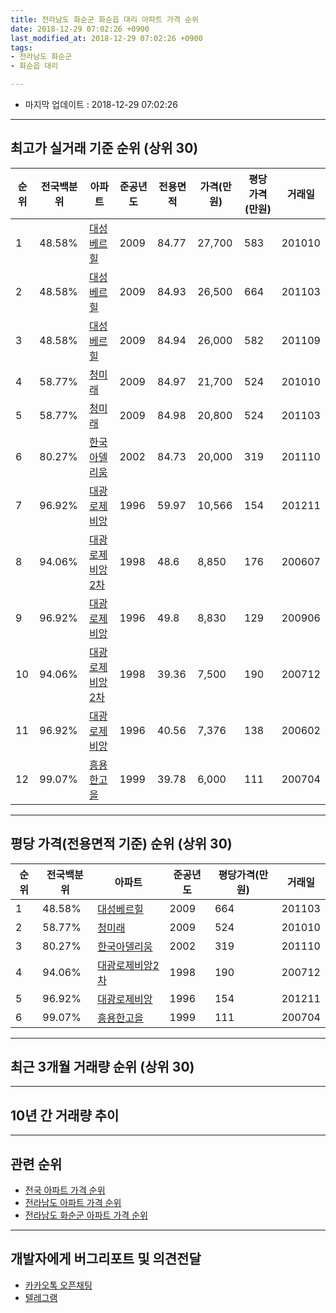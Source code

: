 ```yaml
---
title: 전라남도 화순군 화순읍 대리 아파트 가격 순위
date: 2018-12-29 07:02:26 +0900
last_modified_at: 2018-12-29 07:02:26 +0900
tags:
- 전라남도 화순군
- 화순읍 대리

---
```


* 마지막 업데이트 : 2018-12-29 07:02:26

---

## 최고가 실거래 기준 순위 (상위 30)


|순위|전국백분위|아파트|준공년도|전용면적|가격(만원)|평당가격(만원)|거래일|
|---|---|---|---|---|---|---|---|
|1|48.58%|[대성베르힐](https://search.naver.com/search.naver?query=%EC%A0%84%EB%9D%BC%EB%82%A8%EB%8F%84+%ED%99%94%EC%88%9C%EA%B5%B0+%ED%99%94%EC%88%9C%EC%9D%8D+%EB%8C%80%EB%A6%AC+%EB%8C%80%EC%84%B1%EB%B2%A0%EB%A5%B4%ED%9E%90)|2009|84.77|27,700|583|201010|
|2|48.58%|[대성베르힐](https://search.naver.com/search.naver?query=%EC%A0%84%EB%9D%BC%EB%82%A8%EB%8F%84+%ED%99%94%EC%88%9C%EA%B5%B0+%ED%99%94%EC%88%9C%EC%9D%8D+%EB%8C%80%EB%A6%AC+%EB%8C%80%EC%84%B1%EB%B2%A0%EB%A5%B4%ED%9E%90)|2009|84.93|26,500|664|201103|
|3|48.58%|[대성베르힐](https://search.naver.com/search.naver?query=%EC%A0%84%EB%9D%BC%EB%82%A8%EB%8F%84+%ED%99%94%EC%88%9C%EA%B5%B0+%ED%99%94%EC%88%9C%EC%9D%8D+%EB%8C%80%EB%A6%AC+%EB%8C%80%EC%84%B1%EB%B2%A0%EB%A5%B4%ED%9E%90)|2009|84.94|26,000|582|201109|
|4|58.77%|[청미래](https://search.naver.com/search.naver?query=%EC%A0%84%EB%9D%BC%EB%82%A8%EB%8F%84+%ED%99%94%EC%88%9C%EA%B5%B0+%ED%99%94%EC%88%9C%EC%9D%8D+%EB%8C%80%EB%A6%AC+%EC%B2%AD%EB%AF%B8%EB%9E%98)|2009|84.97|21,700|524|201010|
|5|58.77%|[청미래](https://search.naver.com/search.naver?query=%EC%A0%84%EB%9D%BC%EB%82%A8%EB%8F%84+%ED%99%94%EC%88%9C%EA%B5%B0+%ED%99%94%EC%88%9C%EC%9D%8D+%EB%8C%80%EB%A6%AC+%EC%B2%AD%EB%AF%B8%EB%9E%98)|2009|84.98|20,800|524|201103|
|6|80.27%|[한국아델리움](https://search.naver.com/search.naver?query=%EC%A0%84%EB%9D%BC%EB%82%A8%EB%8F%84+%ED%99%94%EC%88%9C%EA%B5%B0+%ED%99%94%EC%88%9C%EC%9D%8D+%EB%8C%80%EB%A6%AC+%ED%95%9C%EA%B5%AD%EC%95%84%EB%8D%B8%EB%A6%AC%EC%9B%80)|2002|84.73|20,000|319|201110|
|7|96.92%|[대광로제비앙](https://search.naver.com/search.naver?query=%EC%A0%84%EB%9D%BC%EB%82%A8%EB%8F%84+%ED%99%94%EC%88%9C%EA%B5%B0+%ED%99%94%EC%88%9C%EC%9D%8D+%EB%8C%80%EB%A6%AC+%EB%8C%80%EA%B4%91%EB%A1%9C%EC%A0%9C%EB%B9%84%EC%95%99)|1996|59.97|10,566|154|201211|
|8|94.06%|[대광로제비앙2차](https://search.naver.com/search.naver?query=%EC%A0%84%EB%9D%BC%EB%82%A8%EB%8F%84+%ED%99%94%EC%88%9C%EA%B5%B0+%ED%99%94%EC%88%9C%EC%9D%8D+%EB%8C%80%EB%A6%AC+%EB%8C%80%EA%B4%91%EB%A1%9C%EC%A0%9C%EB%B9%84%EC%95%992%EC%B0%A8)|1998|48.6|8,850|176|200607|
|9|96.92%|[대광로제비앙](https://search.naver.com/search.naver?query=%EC%A0%84%EB%9D%BC%EB%82%A8%EB%8F%84+%ED%99%94%EC%88%9C%EA%B5%B0+%ED%99%94%EC%88%9C%EC%9D%8D+%EB%8C%80%EB%A6%AC+%EB%8C%80%EA%B4%91%EB%A1%9C%EC%A0%9C%EB%B9%84%EC%95%99)|1996|49.8|8,830|129|200906|
|10|94.06%|[대광로제비앙2차](https://search.naver.com/search.naver?query=%EC%A0%84%EB%9D%BC%EB%82%A8%EB%8F%84+%ED%99%94%EC%88%9C%EA%B5%B0+%ED%99%94%EC%88%9C%EC%9D%8D+%EB%8C%80%EB%A6%AC+%EB%8C%80%EA%B4%91%EB%A1%9C%EC%A0%9C%EB%B9%84%EC%95%992%EC%B0%A8)|1998|39.36|7,500|190|200712|
|11|96.92%|[대광로제비앙](https://search.naver.com/search.naver?query=%EC%A0%84%EB%9D%BC%EB%82%A8%EB%8F%84+%ED%99%94%EC%88%9C%EA%B5%B0+%ED%99%94%EC%88%9C%EC%9D%8D+%EB%8C%80%EB%A6%AC+%EB%8C%80%EA%B4%91%EB%A1%9C%EC%A0%9C%EB%B9%84%EC%95%99)|1996|40.56|7,376|138|200602|
|12|99.07%|[흥용한고을](https://search.naver.com/search.naver?query=%EC%A0%84%EB%9D%BC%EB%82%A8%EB%8F%84+%ED%99%94%EC%88%9C%EA%B5%B0+%ED%99%94%EC%88%9C%EC%9D%8D+%EB%8C%80%EB%A6%AC+%ED%9D%A5%EC%9A%A9%ED%95%9C%EA%B3%A0%EC%9D%84)|1999|39.78|6,000|111|200704|


---

## 평당 가격(전용면적 기준) 순위 (상위 30)


|순위|전국백분위|아파트|준공년도|평당가격(만원)|거래일|
|---|---|---|---|---|---|
|1|48.58%|[대성베르힐](https://search.naver.com/search.naver?query=%EC%A0%84%EB%9D%BC%EB%82%A8%EB%8F%84+%ED%99%94%EC%88%9C%EA%B5%B0+%ED%99%94%EC%88%9C%EC%9D%8D+%EB%8C%80%EB%A6%AC+%EB%8C%80%EC%84%B1%EB%B2%A0%EB%A5%B4%ED%9E%90)|2009|664|201103|
|2|58.77%|[청미래](https://search.naver.com/search.naver?query=%EC%A0%84%EB%9D%BC%EB%82%A8%EB%8F%84+%ED%99%94%EC%88%9C%EA%B5%B0+%ED%99%94%EC%88%9C%EC%9D%8D+%EB%8C%80%EB%A6%AC+%EC%B2%AD%EB%AF%B8%EB%9E%98)|2009|524|201010|
|3|80.27%|[한국아델리움](https://search.naver.com/search.naver?query=%EC%A0%84%EB%9D%BC%EB%82%A8%EB%8F%84+%ED%99%94%EC%88%9C%EA%B5%B0+%ED%99%94%EC%88%9C%EC%9D%8D+%EB%8C%80%EB%A6%AC+%ED%95%9C%EA%B5%AD%EC%95%84%EB%8D%B8%EB%A6%AC%EC%9B%80)|2002|319|201110|
|4|94.06%|[대광로제비앙2차](https://search.naver.com/search.naver?query=%EC%A0%84%EB%9D%BC%EB%82%A8%EB%8F%84+%ED%99%94%EC%88%9C%EA%B5%B0+%ED%99%94%EC%88%9C%EC%9D%8D+%EB%8C%80%EB%A6%AC+%EB%8C%80%EA%B4%91%EB%A1%9C%EC%A0%9C%EB%B9%84%EC%95%992%EC%B0%A8)|1998|190|200712|
|5|96.92%|[대광로제비앙](https://search.naver.com/search.naver?query=%EC%A0%84%EB%9D%BC%EB%82%A8%EB%8F%84+%ED%99%94%EC%88%9C%EA%B5%B0+%ED%99%94%EC%88%9C%EC%9D%8D+%EB%8C%80%EB%A6%AC+%EB%8C%80%EA%B4%91%EB%A1%9C%EC%A0%9C%EB%B9%84%EC%95%99)|1996|154|201211|
|6|99.07%|[흥용한고을](https://search.naver.com/search.naver?query=%EC%A0%84%EB%9D%BC%EB%82%A8%EB%8F%84+%ED%99%94%EC%88%9C%EA%B5%B0+%ED%99%94%EC%88%9C%EC%9D%8D+%EB%8C%80%EB%A6%AC+%ED%9D%A5%EC%9A%A9%ED%95%9C%EA%B3%A0%EC%9D%84)|1999|111|200704|


---

## 최근 3개월 거래량 순위 (상위 30)


<div style="width:100%;">
    <canvas id="deal_count_ranking" height="250"></canvas>
</div>


<script>
new Chart(document.getElementById("deal_count_ranking"), {
    type: 'horizontalBar',
    data: {
        labels: ['대광로제비앙', '대광로제비앙2차', '흥용한고을', '한국아델리움', '대성베르힐'],
        datasets: [{
            label: '실거래 수',
            data: [13, 6, 3, 3, 1],
            borderColor: "rgba(255, 0, 128, 1)",
            backgroundColor: "rgba(255, 0, 128, 0.5)",
            fill: false,
        }]
    },
    options: {
        responsive: true,
        title: {
            display: true,
            text: '최근 3개월 거래량 순위'
        },
        tooltips: {
            mode: 'index',
            intersect: false,
            callbacks: {
                title: function(tooltipItems, data) {
                    return "실거래 수:";
                },
                label: function(tooltipItem, data) {
                    return data.labels[tooltipItem.index] + ": " + tooltipItem.xLabel;
                }
            }
        },
        hover: {
            mode: 'nearest',
            intersect: true
        },
        scales: {
            xAxes: [{
                display: true,
                scaleLabel: {
                    display: true,
                    labelString: '실거래 수'
                },
                ticks: {
                    suggestedMin: 0,
                }
            }],
            yAxes: [{
                display: true,
                ticks: {
                    autoSkip: false,
                    callback: function(value, index, values) {
                        if (value.length > 15)
                            return value.substr(0, 13) + "...";
                        else
                            return value;
                    }
                },
                scaleLabel: {
                    display: false,
                }
            }]
        }
    }
});

</script>


---

## 10년 간 거래량 추이


<div style="width:100%;">
    <canvas id="deal_progress" height="250"></canvas>
</div>

<script>
new Chart(document.getElementById("deal_progress"), {
    type: 'line',
    data: {
        labels: ['200812','200901','200902','200903','200904','200905','200906','200907','200908','200909','200910','200911','200912','201001','201002','201003','201004','201005','201006','201007','201008','201009','201010','201011','201012','201101','201102','201103','201104','201105','201106','201107','201108','201109','201110','201111','201112','201201','201202','201203','201204','201205','201206','201207','201208','201209','201210','201211','201212','201301','201302','201303','201304','201305','201306','201307','201308','201309','201310','201311','201312','201401','201402','201403','201404','201405','201406','201407','201408','201409','201410','201411','201412','201501','201502','201503','201504','201505','201506','201507','201508','201509','201510','201511','201512','201601','201602','201603','201604','201605','201606','201607','201608','201609','201610','201611','201612','201701','201702','201703','201704','201705','201706','201707','201708','201709','201710','201711','201712','201801','201802','201803','201804','201805','201806','201807','201808','201809','201810','201811','201812'],
        datasets: [{
            label: '실거래 수',
            pointRadius: 1,
            data: [0, 4, 1, 2, 1, 6, 4, 4, 9, 11, 7, 4, 18, 14, 16, 30, 22, 20, 25, 21, 28, 37, 34, 25, 26, 37, 34, 48, 25, 12, 15, 8, 11, 11, 15, 36, 13, 13, 17, 15, 8, 9, 11, 8, 3, 8, 6, 23, 7, 8, 12, 8, 9, 12, 17, 13, 11, 8, 12, 9, 14, 9, 26, 13, 15, 10, 17, 9, 14, 13, 31, 56, 30, 20, 23, 27, 64, 41, 7, 10, 10, 9, 37, 54, 28, 14, 19, 10, 21, 20, 14, 4, 9, 4, 8, 6, 7, 3, 7, 10, 11, 12, 15, 9, 12, 7, 10, 11, 8, 13, 4, 15, 13, 12, 10, 6, 10, 12, 14, 8, 4],
            borderColor: "rgba(255, 201, 14, 1)",
            backgroundColor: "rgba(255, 201, 14, 0.5)",
            fill: true,
        }]
    },
    options: {
        responsive: true,
        title: {
            display: true,
            text: '10년간 거래량 추이'
        },
        tooltips: {
            mode: 'index',
            intersect: false,
        },
        hover: {
            mode: 'nearest',
            intersect: true
        },
        scales: {
            xAxes: [{
                display: true,
                scaleLabel: {
                    display: true,
                    labelString: '년/월'
                }
            }],
            yAxes: [{
                display: true,
                ticks: {
                    suggestedMin: 0,
                },
                scaleLabel: {
                    display: true,
                    labelString: '실거래 수'
                }
            }]
        }
    }
});

</script>


---

## 관련 순위

- [전국 아파트 가격 순위](https://inasie.github.io/apt-ranking/전국)
- [전라남도 아파트 가격 순위](https://inasie.github.io/apt-ranking/전라남도)
- [전라남도 화순군 아파트 가격 순위](https://inasie.github.io/apt-ranking/전라남도-화순군)


---

## 개발자에게 버그리포트 및 의견전달

- [카카오톡 오픈채팅](https://open.kakao.com/o/gLJUAP4)
- [텔레그램](https://t.me/inasie)

